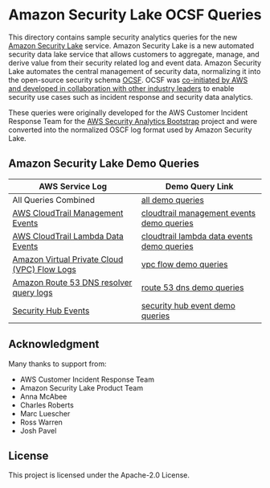 # Amazon Security Lake OCSF Queries

This directory contains sample security analytics queries for the new [Amazon Security Lake](https://w.amazon.com/bin/view/SecurityLake/) service.  Amazon Security Lake is a new automated security data lake service that allows customers to aggregate, manage, and derive value from their security related log and event data. Amazon Security Lake automates the central management of security data, normalizing it into the open-source security schema [OCSF](https://github.com/ocsf).  OCSF was [co-initiated by AWS and developed in collaboration with other industry leaders](https://aws.amazon.com/blogs/security/aws-co-announces-release-of-the-open-cybersecurity-schema-framework-ocsf-project/) to enable security use cases such as incident response and security data analytics.

These queries were originally developed for the AWS Customer Incident Response Team for the [AWS Security Analytics Bootstrap](https://github.com/awslabs/aws-security-analytics-bootstrap/blob/main/LICENSE) project and were converted into the normalized OSCF log format used by Amazon Security Lake.

## Amazon Security Lake Demo Queries

 AWS Service Log | Demo Query Link
------|------|
All Queries Combined | [all demo queries](./ocsf/amazon_security_lake_queries_all.md)
[AWS CloudTrail Management Events](https://docs.aws.amazon.com/cloudtrail/index.html) | [cloudtrail management events demo queries](./ocsf/amazon_security_lake_queries_cloudtrail_management.md)
[AWS CloudTrail Lambda Data Events](https://docs.aws.amazon.com/cloudtrail/index.html) | [cloudtrail lambda data events demo queries](./ocsf/amazon_security_lake_queries_cloudtrail_lambda.md)
[Amazon Virtual Private Cloud (VPC) Flow Logs](https://docs.aws.amazon.com/vpc/latest/userguide/flow-logs.html) | [vpc flow demo queries](./ocsf/amazon_security_lake_queries_vpcflow.md)
[Amazon Route 53 DNS resolver query logs](https://docs.aws.amazon.com/Route53/latest/DeveloperGuide/resolver-query-logs.html) | [route 53 dns demo queries](./ocsf/amazon_security_lake_queries_route53.md)
[Security Hub Events](TODO) | [security hub event demo queries](./ocsf/amazon_security_lake_queries_security_hub.md)

## Acknowledgment

Many thanks to support from:
- AWS Customer Incident Response Team
- Amazon Security Lake Product Team
- Anna McAbee
- Charles Roberts
- Marc Luescher
- Ross Warren
- Josh Pavel


## License

This project is licensed under the Apache-2.0 License.
